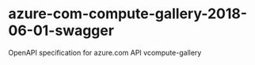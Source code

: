 # azure-com-compute-gallery-2018-06-01-swagger
OpenAPI specification for azure.com API vcompute-gallery
